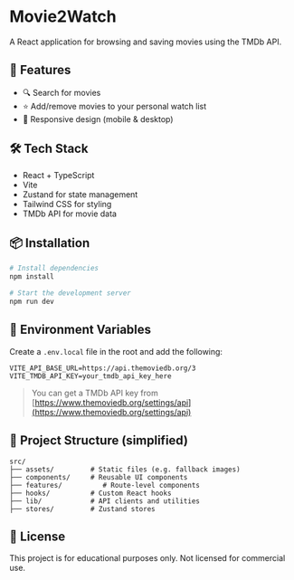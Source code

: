 
# Movie2Watch

A React application for browsing and saving movies using the TMDb API.

## 🚀 Features

- 🔍 Search for movies
- ⭐️ Add/remove movies to your personal watch list
- 📱 Responsive design (mobile & desktop)


## 🛠️ Tech Stack

- React + TypeScript
- Vite
- Zustand for state management
- Tailwind CSS for styling
- TMDb API for movie data

## 📦 Installation

```bash
# Install dependencies
npm install

# Start the development server
npm run dev
````

## 🔐 Environment Variables

Create a `.env.local` file in the root and add the following:

```env
VITE_API_BASE_URL=https://api.themoviedb.org/3
VITE_TMDB_API_KEY=your_tmdb_api_key_here
```

> You can get a TMDb API key from [https://www.themoviedb.org/settings/api](https://www.themoviedb.org/settings/api)

## 📁 Project Structure (simplified)

```
src/
├── assets/         # Static files (e.g. fallback images)
├── components/     # Reusable UI components
├── features/          # Route-level components
├── hooks/          # Custom React hooks
├── lib/            # API clients and utilities
├── stores/         # Zustand stores
```

## 📄 License

This project is for educational purposes only. Not licensed for commercial use.
